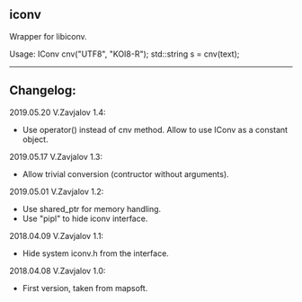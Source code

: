 ## iconv

Wrapper for libiconv.

Usage:
   IConv cnv("UTF8", "KOI8-R");
   std::string s = cnv(text);

-----------
## Changelog:

2019.05.20 V.Zavjalov 1.4:
- Use operator() instead of cnv method.
  Allow to use IConv as a constant object.

2019.05.17 V.Zavjalov 1.3:
- Allow trivial conversion
  (contructor without arguments).

2019.05.01 V.Zavjalov 1.2:
- Use shared_ptr for memory handling.
- Use "pipl" to hide iconv interface.

2018.04.09 V.Zavjalov 1.1:
- Hide system iconv.h from the interface.

2018.04.08 V.Zavjalov 1.0:
- First version, taken from mapsoft.
